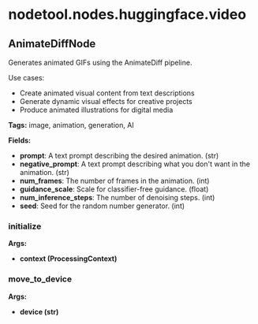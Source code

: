 # nodetool.nodes.huggingface.video

## AnimateDiffNode

Generates animated GIFs using the AnimateDiff pipeline.

Use cases:
- Create animated visual content from text descriptions
- Generate dynamic visual effects for creative projects
- Produce animated illustrations for digital media

**Tags:** image, animation, generation, AI

**Fields:**
- **prompt**: A text prompt describing the desired animation. (str)
- **negative_prompt**: A text prompt describing what you don't want in the animation. (str)
- **num_frames**: The number of frames in the animation. (int)
- **guidance_scale**: Scale for classifier-free guidance. (float)
- **num_inference_steps**: The number of denoising steps. (int)
- **seed**: Seed for the random number generator. (int)

### initialize

**Args:**
- **context (ProcessingContext)**

### move_to_device

**Args:**
- **device (str)**


